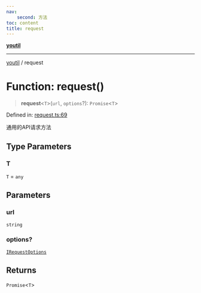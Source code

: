 ```yaml
---
nav:
    second: 方法
toc: content
title: request
---
```

[**youtil**](../README.md)

***

[youtil](../globals.md) / request

# Function: request()

> **request**\<`T`\>(`url`, `options`?): `Promise`\<`T`\>

Defined in: [request.ts:69](https://github.com/sxei/youtil/blob/b488c7f70ed7c3406efe20a0ac6e98bf131225b1/src/request.ts#L69)

通用的API请求方法

## Type Parameters

### T

`T` = `any`

## Parameters

### url

`string`

### options?

[`IRequestOptions`](../interfaces/IRequestOptions.md)

## Returns

`Promise`\<`T`\>
